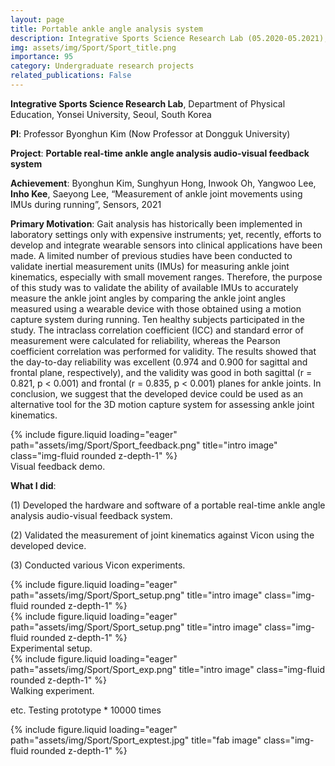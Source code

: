 ```yaml
---
layout: page
title: Portable ankle angle analysis system
description: Integrative Sports Science Research Lab (05.2020-05.2021), Yonsei University, Seoul, South Korea
img: assets/img/Sport/Sport_title.png
importance: 95
category: Undergraduate research projects
related_publications: False
---
```


**Integrative Sports Science Research Lab**, Department of Physical Education, Yonsei University, Seoul, South Korea

**PI**: Professor Byonghun Kim (Now Professor at Dongguk University)

**Project**: **Portable real-time ankle angle analysis audio-visual feedback system**

**Achievement**: Byonghun Kim, Sunghyun Hong, Inwook Oh, Yangwoo Lee, **Inho Kee**, Saeyong Lee, “Measurement of ankle joint movements using IMUs during running”, Sensors, 2021

**Primary Motivation**: Gait analysis has historically been implemented in laboratory settings only with expensive instruments; yet, recently, efforts to develop and integrate wearable sensors into clinical applications have been made. A limited number of previous studies have been conducted to validate inertial measurement units (IMUs) for measuring ankle joint kinematics, especially with small movement ranges. Therefore, the purpose of this study was to validate the ability of available IMUs to accurately measure the ankle joint angles by comparing the ankle joint angles measured using a wearable device with those obtained using a motion capture system during running. Ten healthy subjects participated in the study. The intraclass correlation coefficient (ICC) and standard error of measurement were calculated for reliability, whereas the Pearson coefficient correlation was performed for validity. The results showed that the day-to-day reliability was excellent (0.974 and 0.900 for sagittal and frontal plane, respectively), and the validity was good in both sagittal (r = 0.821, p < 0.001) and frontal (r = 0.835, p < 0.001) planes for ankle joints. In conclusion, we suggest that the developed device could be used as an alternative tool for the 3D motion capture system for assessing ankle joint kinematics.

<div class="row">
    <div class="col-sm mt-3 mt-md-0">
        {% include figure.liquid loading="eager" path="assets/img/Sport/Sport_feedback.png" title="intro image" class="img-fluid rounded z-depth-1" %}
    </div>
</div>
<div class="caption">
    Visual feedback demo.
</div>

**What I did**:

(1) Developed the hardware and software of a portable real-time ankle angle analysis audio-visual feedback system.

(2) Validated the measurement of joint kinematics against Vicon using the developed device.

(3) Conducted various Vicon experiments.


<div class="row">
    <div class="col-sm mt-3 mt-md-0">
        {% include figure.liquid loading="eager" path="assets/img/Sport/Sport_setup.png" title="intro image" class="img-fluid rounded z-depth-1" %}
    </div>
</div>
<div class="row">
    <div class="col-sm mt-3 mt-md-0">
        {% include figure.liquid loading="eager" path="assets/img/Sport/Sport_setup.png" title="intro image" class="img-fluid rounded z-depth-1" %}
    </div>
</div>
<div class="caption">
    Experimental setup.
</div>

<div class="row">
    <div class="col-sm mt-3 mt-md-0">
        {% include figure.liquid loading="eager" path="assets/img/Sport/Sport_exp.png" title="intro image" class="img-fluid rounded z-depth-1" %}
    </div>
</div>
<div class="caption">
    Walking experiment.
</div>


etc. Testing prototype * 10000 times
<div class="row">
    <div class="col-sm mt-3 mt-md-0">
        {% include figure.liquid loading="eager" path="assets/img/Sport/Sport_exptest.jpg" title="fab image" class="img-fluid rounded z-depth-1" %}
    </div>
</div>